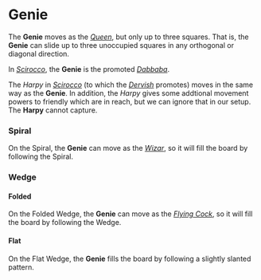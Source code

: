# Genie

The **Genie** moves as the [*Queen*](queen.html), but only up
to three squares. That is, the **Genie** can slide up to three
unoccupied squares in any orthogonal or diagonal direction.

In [*Scirocco*](#chess-v:rules/scirocco), the **Genie** is the
promoted [*Dabbaba*](dabbaba.html).

The *Harpy* in [*Scirocco*](#chess-v:rules/scirocco) (to which the
[*Dervish*](alibaba.html?piece=harpy) promotes) moves in the same
way as the **Genie**. In addition, the *Harpy* gives some addtional
movement powers to friendly which are in reach, but we can ignore
that in our setup. The **Harpy** cannot capture.

### Spiral

On the Spiral, the **Genie** can move as the [*Wizar*](wizar.html),
so it will fill the board by following the Spiral.

### Wedge

#### Folded

On the Folded Wedge, the **Genie** can move as the
[*Flying Cock*](flying_cock.html),
so it will fill the board by following the Wedge.

#### Flat

On the Flat Wedge, the **Genie** fills the board by following
a slightly slanted pattern.
